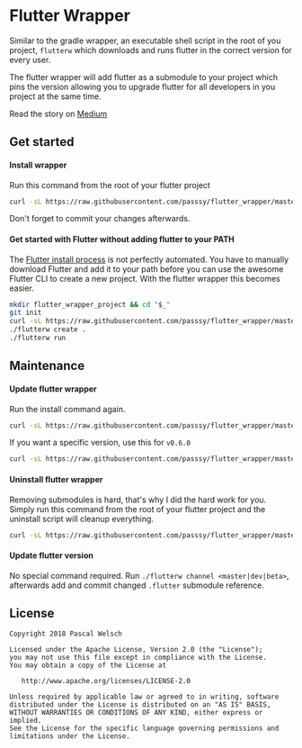 # Flutter Wrapper

Similar to the gradle wrapper, an executable shell script in the root of you project, `flutterw` which downloads and runs flutter in the correct version for every user.

The flutter wrapper will add flutter as a submodule to your project which pins the version allowing you to upgrade flutter for all developers in you project at the same time.

Read the story on [Medium](https://medium.com/grandcentrix/flutter-wrapper-bind-your-project-to-an-explicit-flutter-release-4062cfe6dcaf)

## Get started

#### Install wrapper

Run this command from the root of your flutter project

```bash
curl -sL https://raw.githubusercontent.com/passsy/flutter_wrapper/master/install.sh | bash -
```
Don't forget to commit your changes afterwards.


#### Get started with Flutter without adding flutter to your PATH

The [Flutter install process](https://flutter.io/setup-macos/#get-sdk) is not perfectly automated. You have to manually download Flutter and add it to your path before you can use the awesome Flutter CLI to create a new project. With the flutter wrapper this becomes easier.

```bash
mkdir flutter_wrapper_project && cd "$_"
git init
curl -sL https://raw.githubusercontent.com/passsy/flutter_wrapper/master/install.sh | bash -
./flutterw create .
./flutterw run
```

## Maintenance

#### Update flutter wrapper

Run the install command again.

```bash
curl -sL https://raw.githubusercontent.com/passsy/flutter_wrapper/master/install.sh | bash -
```

If you want a specific version, use this for `v0.6.0`

```bash
curl -sL https://raw.githubusercontent.com/passsy/flutter_wrapper/master/install.sh | bash /dev/stdin -t v0.6.0
```

#### Uninstall flutter wrapper

Removing submodules is hard, that's why I did the hard work for you.
Simply run this command from the root of your flutter project and the uninstall script will cleanup everything.

```bash
curl -sL https://raw.githubusercontent.com/passsy/flutter_wrapper/master/uninstall.sh | bash -
```

#### Update flutter version

No special command required. Run `./flutterw channel <master|dev|beta>`, afterwards add and commit changed `.flutter` submodule reference.


## License

```
Copyright 2018 Pascal Welsch

Licensed under the Apache License, Version 2.0 (the "License");
you may not use this file except in compliance with the License.
You may obtain a copy of the License at

   http://www.apache.org/licenses/LICENSE-2.0

Unless required by applicable law or agreed to in writing, software
distributed under the License is distributed on an "AS IS" BASIS,
WITHOUT WARRANTIES OR CONDITIONS OF ANY KIND, either express or implied.
See the License for the specific language governing permissions and
limitations under the License.
```
